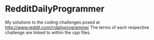# RedditDailyProgrammer
My solutions to the coding challenges posed at http://www.reddit.com/r/dailyprogrammer
The terms of each respective challenge are linked to within the cpp files.


